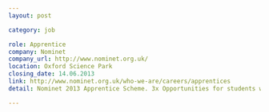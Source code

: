 ```yaml
---
layout: post

category: job

role: Apprentice
company: Nominet
company_url: http://www.nominet.org.uk/
location: Oxford Science Park
closing_date: 14.06.2013
link: http://www.nominet.org.uk/who-we-are/careers/apprentices
detail: Nominet 2013 Apprentice Scheme. 3x Opportunities for students who are interested in a career in IT. The roles will be based in 3 areas: Technical Infrastructure, Software Development or Business Intelligence

---
```

